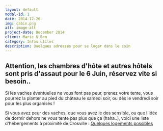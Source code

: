 ```yaml
---
layout: default
modal-id: 1
date: 2014-12-20
img: cabin.png
alt: image-alt
project-date: December 2014
client: Marie & Ben
category: Infos utiles
description: Quelques adresses pour se loger dans le coin
---
```


## Attention, les chambres d'hôte et autres hôtels sont pris d'assaut pour le 6 Juin, réservez vite si besoin.. ##

Si les vaches éventuelles ne vous font pas peur, prenez votre tente, vous pourrez la planter au pied du château le samedi soir, ou dès le vendredi soir pour les plus organisés ! 

Si vous avez peur des vaches, que vous avez le dos sensible, ou que l'idée de dormir dehors ne vous tente pas plus que ça (haha..), voici une liste d'hébergements à proximité de Crosville : [Quelques logements possibles](https://docs.google.com/document/d/1sTzWSAUoSWqSkQRwtcpdCU-vUv_dV9STwnFnwMBoAyM/edit?usp=sharing)
